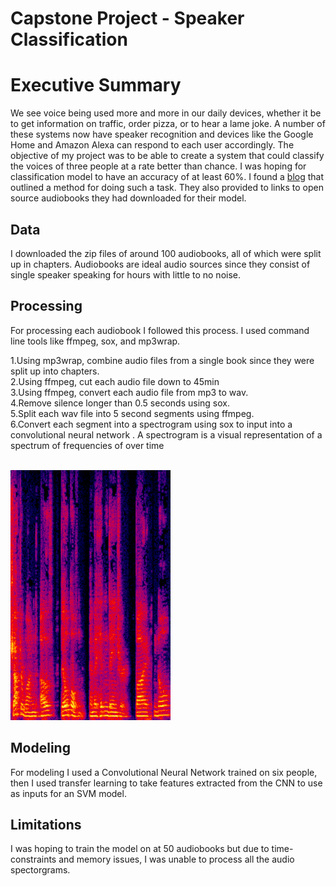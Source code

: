 # Capstone Project - Speaker Classification

# Executive Summary
We see voice being used more and more in our daily devices, whether it be to get information on traffic, order pizza, or to hear a lame joke. A number of these systems now have speaker recognition and devices like the Google Home and Amazon Alexa can respond to each user accordingly.
The objective of my project was to be able to create a system that could classify the voices of three people at a rate better than chance. I was hoping for classification model to have an accuracy of at least 60%. 
 I found a [blog](https://towardsdatascience.com/automatic-speaker-recognition-using-transfer-learning-6fab63e34e74) that outlined a method for doing such a task. They also provided to links to open source audiobooks they had downloaded for their model.

## Data
I downloaded the zip files of around 100 audiobooks, all of which were split up in chapters. Audiobooks are ideal audio sources since they consist of single speaker speaking for hours with little to no noise.
    
## Processing
For processing each audiobook I followed this process. I used command line tools like ffmpeg, sox, and mp3wrap.

1.Using mp3wrap, combine audio files from a single book since they were split up into chapters.<br>
2.Using ffmpeg, cut each audio file down to 45min<br>
3.Using ffmpeg, convert each audio file from mp3 to wav.<br>
4.Remove silence longer than 0.5 seconds using sox.<br>
5.Split each wav file into 5 second segments using ffmpeg.<br>
6.Convert each segment into a spectrogram using sox to input into a convolutional neural network . A spectrogram is a visual representation of a spectrum of frequencies of over time<br>
<br>

<img src="ex_spec.png" width="256" height="400" />
    
## Modeling
For modeling I used a Convolutional Neural Network trained on six people, then I used transfer learning to take features extracted from the CNN to use as inputs for an SVM model. 

## Limitations
I was hoping to train the model on at 50 audiobooks but due to time-constraints and memory issues, I was unable to process all the audio spectorgrams. 
    
    
    
    
